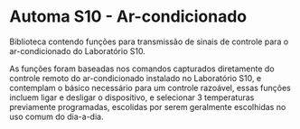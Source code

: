 # Automa S10 - Ar-condicionado
Biblioteca contendo funções para transmissão de sinais de controle para o
ar-condicionado do Laboratório S10.

As funções foram baseadas nos comandos capturados diretamente do controle remoto
do ar-condicionado instalado no Laboratório S10, e contemplam o básico necessário
para um controle razoável, essas funções incluem ligar e desligar o dispositivo,
e selecionar 3 temperaturas previamente programadas, escolidas por serem geralmente
escolhidas no uso comum do dia-a-dia.
